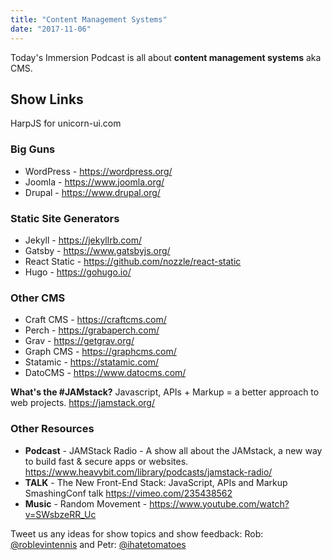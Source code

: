 ```yaml
---
title: "Content Management Systems"
date: "2017-11-06"
---
```


Today's Immersion Podcast is all about **content management systems** aka CMS. 

## Show Links

HarpJS for unicorn-ui.com

### Big Guns
- WordPress - https://wordpress.org/
- Joomla - https://www.joomla.org/
- Drupal - https://www.drupal.org/

### Static Site Generators
- Jekyll - https://jekyllrb.com/
- Gatsby - https://www.gatsbyjs.org/
- React Static - https://github.com/nozzle/react-static
- Hugo - https://gohugo.io/

### Other CMS
- Craft CMS - https://craftcms.com/
- Perch - https://grabaperch.com/
- Grav - https://getgrav.org/
- Graph CMS - https://graphcms.com/
- Statamic - https://statamic.com/
- DatoCMS - https://www.datocms.com/

**What's the #JAMstack?** Javascript, APIs + Markup = a better approach to web projects. https://jamstack.org/

### Other Resources
- **Podcast** - JAMStack Radio - A show all about the JAMstack, a new way to build fast & secure apps or websites.
https://www.heavybit.com/library/podcasts/jamstack-radio/
- **TALK** - The New Front-End Stack: JavaScript, APIs and Markup SmashingConf talk
https://vimeo.com/235438562
- **Music** - Random Movement - https://www.youtube.com/watch?v=SWsbzeRR_Uc
 

Tweet us any ideas for show topics and show feedback: Rob: [@roblevintennis](https://twitter.com/roblevintennis) and Petr: [@ihatetomatoes](https://twitter.com/ihatetomatoes)